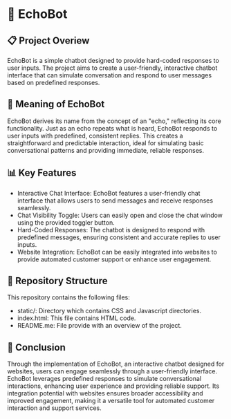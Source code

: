 # 🤖 EchoBot
## 📋 Project Overiew
EchoBot is a simple chatbot designed to provide hard-coded responses to user inputs. The project aims to create a user-friendly, interactive chatbot interface that can simulate conversation and respond to user messages based on predefined responses.
## 💬 Meaning of EchoBot
EchoBot derives its name from the concept of an "echo," reflecting its core functionality. Just as an echo repeats what is heard, EchoBot responds to user inputs with predefined, consistent replies. This creates a straightforward and predictable interaction, ideal for simulating basic conversational patterns and providing immediate, reliable responses.
## 📊 Key Features
- Interactive Chat Interface: EchoBot features a user-friendly chat interface that allows users to send messages and receive responses seamlessly.
- Chat Visibility Toggle: Users can easily open and close the chat window using the provided toggler button.
- Hard-Coded Responses: The chatbot is designed to respond with predefined messages, ensuring consistent and accurate replies to user inputs.
- Website Integration: EchoBot can be easily integrated into websites to provide automated customer support or enhance user engagement.
## 📂 Repository Structure
This repository contains the following files:
- static/: Directory which contains CSS and Javascript directories.
- index.html: This file contains HTML code.
- README.me: File provide with an overview of the project.
## 📝 Conclusion
Through the implementation of EchoBot, an interactive chatbot designed for websites, users can engage seamlessly through a user-friendly interface. EchoBot leverages predefined responses to simulate conversational interactions, enhancing user experience and providing reliable support. Its integration potential with websites ensures broader accessibility and improved engagement, making it a versatile tool for automated customer interaction and support services.
